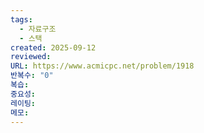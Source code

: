 ```yaml
---
tags:
  - 자료구조
  - 스택
created: 2025-09-12
reviewed:
URL: https://www.acmicpc.net/problem/1918
반복수: "0"
복습:
중요성:
레이팅:
메모:
---
```

